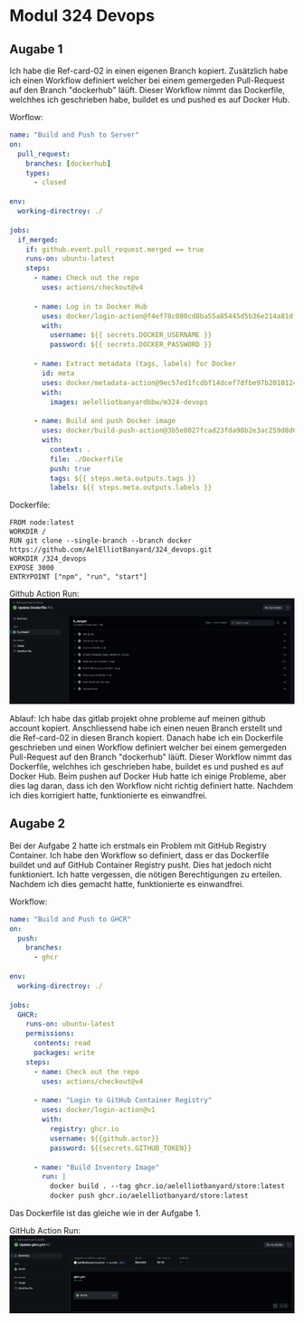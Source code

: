 # Modul 324 Devops

## Augabe 1

Ich habe die Ref-card-02 in einen eigenen Branch kopiert. Zusätzlich habe ich einen Workflow definiert welcher bei einem gemergeden Pull-Request auf den Branch "dockerhub" läüft.
Dieser Workflow nimmt das Dockerfile, welchhes ich geschrieben habe, buildet es und pushed es auf Docker Hub.

Worflow:

```yaml
name: "Build and Push to Server"
on:
  pull_request:
    branches: [dockerhub]
    types:
      - closed

env:
  working-directroy: ./

jobs:
  if_merged:
    if: github.event.pull_request.merged == true
    runs-on: ubuntu-latest
    steps:
      - name: Check out the repo
        uses: actions/checkout@v4

      - name: Log in to Docker Hub
        uses: docker/login-action@f4ef78c080cd8ba55a85445d5b36e214a81df20a
        with:
          username: ${{ secrets.DOCKER_USERNAME }}
          password: ${{ secrets.DOCKER_PASSWORD }}

      - name: Extract metadata (tags, labels) for Docker
        id: meta
        uses: docker/metadata-action@9ec57ed1fcdbf14dcef7dfbe97b2010124a938b7
        with:
          images: aelelliotbanyardbbw/m324-devops

      - name: Build and push Docker image
        uses: docker/build-push-action@3b5e8027fcad23fda98b2e3ac259d8d67585f671
        with:
          context: .
          file: ./Dockerfile
          push: true
          tags: ${{ steps.meta.outputs.tags }}
          labels: ${{ steps.meta.outputs.labels }}
```

Dockerfile:

```
FROM node:latest
WORKDIR /
RUN git clone --single-branch --branch docker https://github.com/AelElliotBanyard/324_devops.git
WORKDIR /324_devops
EXPOSE 3000
ENTRYPOINT ["npm", "run", "start"]
```

Github Action Run:
![Github Action](image.png)

Ablauf:
Ich habe das gitlab projekt ohne probleme auf meinen github account kopiert. Anschliessend habe ich einen neuen Branch erstellt und die Ref-card-02 in diesen Branch kopiert. Danach habe ich ein Dockerfile geschrieben und einen Workflow definiert welcher bei einem gemergeden Pull-Request auf den Branch "dockerhub" läüft. Dieser Workflow nimmt das Dockerfile, welchhes ich geschrieben habe, buildet es und pushed es auf Docker Hub.
Beim pushen auf Docker Hub hatte ich einige Probleme, aber dies lag daran, dass ich den Workflow nicht richtig definiert hatte. Nachdem ich dies korrigiert hatte, funktionierte es einwandfrei.

## Augabe 2

Bei der Aufgabe 2 hatte ich erstmals ein Problem mit GitHub Registry Container. Ich habe den Workflow so definiert, dass er das Dockerfile buildet und auf GitHub Container Registry pusht. Dies hat jedoch nicht funktioniert. Ich hatte vergessen, die nötigen Berechtigungen zu erteilen. Nachdem ich dies gemacht hatte, funktionierte es einwandfrei.

Workflow:

```yaml
name: "Build and Push to GHCR"
on:
  push:
    branches:
      - ghcr

env:
  working-directroy: ./

jobs:
  GHCR:
    runs-on: ubuntu-latest
    permissions:
      contents: read
      packages: write
    steps:
      - name: Check out the repo
        uses: actions/checkout@v4

      - name: "Login to GitHub Container Registry"
        uses: docker/login-action@v1
        with:
          registry: ghcr.io
          username: ${{github.actor}}
          password: ${{secrets.GITHUB_TOKEN}}

      - name: "Build Inventory Image"
        run: |
          docker build . --tag ghcr.io/aelelliotbanyard/store:latest
          docker push ghcr.io/aelelliotbanyard/store:latest
```

Das Dockerfile ist das gleiche wie in der Aufgabe 1.

GitHub Action Run:
![Github Action Run](image-1.png)
